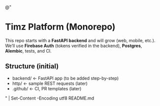 @"
# Timz Platform (Monorepo)

This repo starts with a **FastAPI backend** and will grow (web, mobile, etc.).
We’ll use **Firebase Auth** (tokens verified in the backend), **Postgres**, **Alembic**, tests, and CI.

## Structure (initial)
- backend/  ← FastAPI app (to be added step-by-step)
- http/     ← sample REST requests (later)
- .github/  ← CI, PR templates (later)

" | Set-Content -Encoding utf8 README.md

